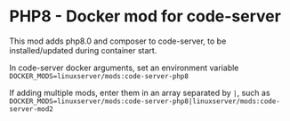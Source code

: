 # PHP8 - Docker mod for code-server

This mod adds php8.0 and composer to code-server, to be installed/updated during container start.

In code-server docker arguments, set an environment variable `DOCKER_MODS=linuxserver/mods:code-server-php8`

If adding multiple mods, enter them in an array separated by `|`, such as `DOCKER_MODS=linuxserver/mods:code-server-php8|linuxserver/mods:code-server-mod2`